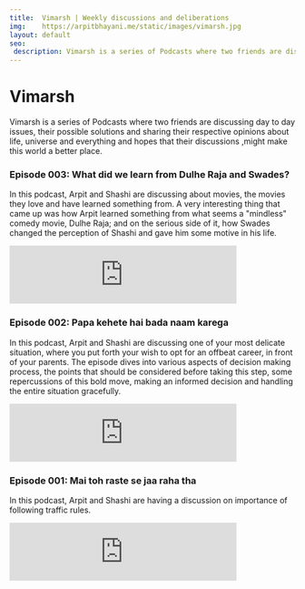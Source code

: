 ```yaml
---
title:  Vimarsh | Weekly discussions and deliberations
img:    https://arpitbhayani.me/static/images/vimarsh.jpg
layout: default
seo:
 description: Vimarsh is a series of Podcasts where two friends are discussing day to day issues, their possible solutions and sharing their respective opinions about life, universe and everything and hopes that their discussions ,might make this world a better place.
---
```


<div class="ui center aligned basic segment">
    <h1>Vimarsh</h1>
</div>
<div class="ui hidden divider"></div>

Vimarsh is a series of Podcasts where two friends are discussing day to day issues, their possible solutions and sharing their respective opinions about life, universe and everything and hopes that their discussions ,might make this world a better place.


### Episode 003: What did we learn from Dulhe Raja and Swades?

In this podcast, Arpit and Shashi are discussing about movies, the movies they love and have learned something from. A very interesting thing that came up was how Arpit learned something from what seems a "mindless" comedy movie, Dulhe Raja; and on the serious side of it, how Swades changed the perception of Shashi and gave him some motive in his life.

<div class="ui basic nospace segment">
    <div style="width: 400px !important;">
        <iframe src="https://anchor.fm/vimarsh/embed/episodes/What-did-we-learn-from-Dulhe-Raja-and-Swades-e2g3st" height="102px" width="100%" frameborder="0" scrolling="no"></iframe>
    </div>
</div>


### Episode 002: Papa kehete hai bada naam karega

In this podcast, Arpit and Shashi are discussing one of your most delicate situation, where you put forth your wish to opt for an offbeat career, in front of your parents. The episode dives into various aspects of decision making process, the points that should be considered before taking this step, some repercussions of this bold move, making an informed decision and handling the entire situation gracefully.

<div class="ui basic nospace segment">
    <div style="width: 400px !important;">
        <iframe src="https://anchor.fm/vimarsh/embed/episodes/002---Papa-kehte-hai-bada-naam-karega-e29gbe/a-a5foqr" height="102px" width="100%" frameborder="0" scrolling="no"></iframe>
    </div>
</div>

### Episode 001: Mai toh raste se jaa raha tha

In this podcast, Arpit and Shashi are having a discussion on importance of following traffic rules.

<div class="ui basic nospace segment">
    <div style="width: 400px !important;">
        <iframe src="https://anchor.fm/vimarsh/embed/episodes/001-Mai-toh-raste-se-jaa-raha-tha-e281bf" height="102px" width="100%" frameborder="0" scrolling="no"></iframe>
    </div>
</div>
